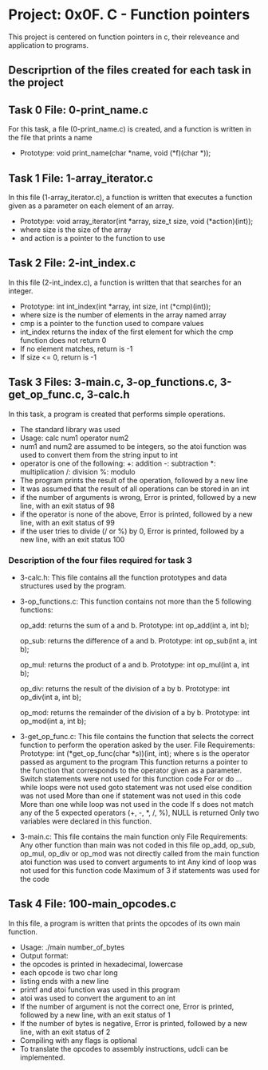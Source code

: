 # Project: 0x0F. C - Function pointers

This project is centered on function pointers in c, their releveance and application to programs.

## Descriprtion of the files created for each task in the project

## Task 0 File: 0-print_name.c

For this task, a file (0-print_name.c) is created, and a function is written in the file that prints a name
- Prototype: void print_name(char *name, void (*f)(char *));

## Task 1 File: 1-array_iterator.c

In this file (1-array_iterator.c), a function is written that executes a function given as a parameter on each element of an array.
- Prototype: void array_iterator(int *array, size_t size, void (*action)(int));
- where size is the size of the array
- and action is a pointer to the function to use

## Task 2 File: 2-int_index.c

In this file (2-int_index.c), a function is written that that searches for an integer.
- Prototype: int int_index(int *array, int size, int (*cmp)(int));
- where size is the number of elements in the array named array
- cmp is a pointer to the function used to compare values
- int_index returns the index of the first element for which the cmp function does not return 0
- If no element matches, return is -1
- If size <= 0, return is -1

## Task 3 Files: 3-main.c, 3-op_functions.c, 3-get_op_func.c, 3-calc.h

In this task, a program is created that performs simple operations.
- The standard library was used
- Usage: calc num1 operator num2
- num1 and num2 are assumed to be integers, so the atoi function was used to convert them from the string input to int
- operator is one of the following:
	+: addition
	-: subtraction
	*: multiplication
	/: division
	%: modulo
- The program prints the result of the operation, followed by a new line
- It was assumed that the result of all operations can be stored in an int
- if the number of arguments is wrong, Error is printed, followed by a new line, with an exit status of 98
- if the operator is none of the above, Error is printed, followed by a new line, with an exit status of 99
- if the user tries to divide (/ or %) by 0, Error is printed, followed by a new line, with an exit status 100

### Description of the four files required for task 3

- 3-calc.h: This file contains all the function prototypes and data structures used by the program. 
- 3-op_functions.c: This function contains not more than the 5 following functions:

	op_add: returns the sum of a and b. Prototype: int op_add(int a, int b);
	
	op_sub: returns the difference of a and b. Prototype: int op_sub(int a, int b);
	
	op_mul: returns the product of a and b. Prototype: int op_mul(int a, int b);
	
	op_div: returns the result of the division of a by b. Prototype: int op_div(int a, int b);
	
	op_mod: returns the remainder of the division of a by b. Prototype: int op_mod(int a, int b);
- 3-get_op_func.c: This file contains the function that selects the correct function to perform the operation asked by the user.
File Requirements:
	Prototype: int (*get_op_func(char *s))(int, int);
	where s is the operator passed as argument to the program
	This function returns a pointer to the function that corresponds to the operator given as a parameter.
	Switch statements were not used for this function code
	For or do ... while loops were not used
	goto statement was not used
	else condition was not used
	More than one if statement was not used in this code
	More than one while loop was not used in the code
	If s does not match any of the 5 expected operators (+, -, *, /, %), NULL is returned
	Only two variables were declared in this function.

- 3-main.c: This file contains the main function only
File Requirements:
	Any other function than main was not coded in this file
	op_add, op_sub, op_mul, op_div or op_mod was not directly called from the main function
	atoi function was used to convert arguments to int
	Any kind of loop was not used for this function code
	Maximum of 3 if statements was used for the code

## Task 4 File: 100-main_opcodes.c

In this file, a program is written that prints the opcodes of its own main function.
- Usage: ./main number_of_bytes
- Output format:
- the opcodes is printed in hexadecimal, lowercase
- each opcode is two char long
- listing ends with a new line
- printf and atoi function was used in this program
- atoi was used to convert the argument to an int
- If the number of argument is not the correct one, Error is printed, followed by a new line, with an exit status of 1
- If the number of bytes is negative, Error is printed, followed by a new line, with an exit status of 2
- Compiling with any flags is optional
- To translate the opcodes to assembly instructions, udcli can be implemented.
